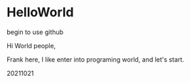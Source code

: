 # HelloWorld
begin to use github

Hi World people,

Frank here, I like enter into programing world, and let's start.

20211021
